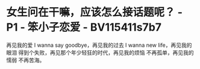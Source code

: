 # 女生问在干嘛，应该怎么接话题呢？ - P1 - 笨小子恋爱 - BV115411s7b7

再见我的爱 I wanna say goodbye，再见我的过去 I wanna new life，再见我的眼泪 得到个失败，再见那个年少轻狂的时代，再见我的烦恼 不再孤单，再见我的懦弱 不再苦海。

